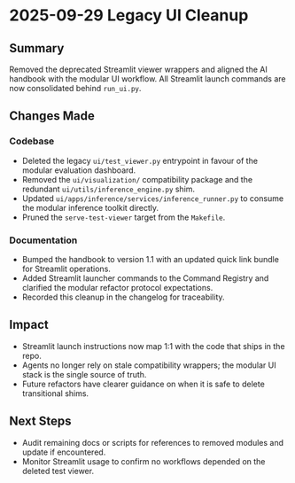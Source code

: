 # 2025-09-29 Legacy UI Cleanup

## Summary
Removed the deprecated Streamlit viewer wrappers and aligned the AI handbook with the modular UI workflow. All Streamlit launch commands are now consolidated behind `run_ui.py`.

## Changes Made

### **Codebase**
- Deleted the legacy `ui/test_viewer.py` entrypoint in favour of the modular evaluation dashboard.
- Removed the `ui/visualization/` compatibility package and the redundant `ui/utils/inference_engine.py` shim.
- Updated `ui/apps/inference/services/inference_runner.py` to consume the modular inference toolkit directly.
- Pruned the `serve-test-viewer` target from the `Makefile`.

### **Documentation**
- Bumped the handbook to version 1.1 with an updated quick link bundle for Streamlit operations.
- Added Streamlit launcher commands to the Command Registry and clarified the modular refactor protocol expectations.
- Recorded this cleanup in the changelog for traceability.

## Impact
- Streamlit launch instructions now map 1:1 with the code that ships in the repo.
- Agents no longer rely on stale compatibility wrappers; the modular UI stack is the single source of truth.
- Future refactors have clearer guidance on when it is safe to delete transitional shims.

## Next Steps
- Audit remaining docs or scripts for references to removed modules and update if encountered.
- Monitor Streamlit usage to confirm no workflows depended on the deleted test viewer.
